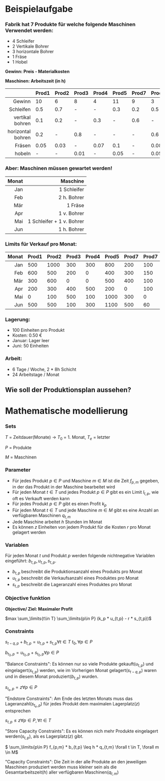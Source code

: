 # Beispielaufgabe

### Fabrik hat 7 Produkte für welche folgende Maschinen Verwendet werden:

- 4 Schleifer
- 2 Vertikale Bohrer
- 3 horizontale Bohrer
- 1 Fräse
- 1 Hobel

**Gewinn: Preis - Materialkosten**

**Maschinen: Arbeitszeit (in h)**

|            | Prod1 | Prod2 | Prod3 | Prod4 | Prod5 | Prod7 | Prod7
|-----------:|:-----|:------|:------|:------|:------|:------|:------|
Gewinn | 10 | 6 | 8 | 4 | 11 | 9 | 3 |
Schleifen | 0.5 | 0.7 | - | - | 0.3 | 0.2 | 0.5 |
vertikal bohren | 0.1 | 0.2 | - | 0.3 | - | 0.6 | - |
horizontal bohren | 0.2 | - | 0.8 | - | - | - | 0.6 |
Fräsen | 0.05 | 0.03 | - | 0.07 | 0.1 | - | 0.08 |
hobeln | - | - | 0.01 | - | 0.05 | - | 0.05 |

### Aber: Maschinen müssen gewartet werden!

| Monat | Maschine |
|------:|---------:|
| Jan | 1 Schleifer |
| Feb | 2 h. Bohrer|
| Mär | 1 Fräse |
| Apr | 1 v. Bohrer|
| Mai | 1 Schleifer + 1 v. Bohrer |
| Jun | 1 h. Bohrer |


### Limits für Verkauf pro Monat:

| Monat | Prod1 | Prod2 | Prod3 | Prod4 | Prod5 | Prod7 | Prod7
|-----------:|:-----|:------|:------|:------|:------|:------|:------|
Jan | 500 | 1000 | 300 | 300 | 800 | 200 | 100 |
Feb | 600 | 500 | 200 | 0 | 400 | 300 | 150  |
Mär | 300 | 600 | 0 | 0 | 500 | 400 | 100 |
Apr | 200 | 300 | 400 | 500 | 200 | 0 | 100 |
Mai | 0| 100 | 500 | 100 | 1000 | 300 | 0 |
Jun | 500 | 500 | 100 | 300 | 1100 | 500 | 60 |


### Lagerung: 

- 100 Einheiten pro Produkt
- Kosten: 0.50 €
- Januar: Lager leer
- Juni: 50 Einheiten

### Arbeit: 
    
- 6 Tage / Woche, 2 * 8h Schicht
- 24 Arbeitstage / Monat

## Wie soll der Produktionsplan aussehen?

# Mathematische modellierung

### Sets

$T$ = Zeitdauer(Monate) -> $T_0$ = 1. Monat, $T_e$ = letzter 

$P$ = Produkte

$M$ = Maschinen


### Parameter

- Für jedes Produkt $p \in P$ und Maschine $m \in M$ ist die Zeit $f_{p,m}$ gegeben, in der das Produkt in der Maschine bearbeitet wird
- Für jeden Monat $t \in T$ und jedes Produkt $p \in P$ gibt es ein Limit $l_{t,p}$, wie oft es Verkauft werden kann
- Für jedes Produkt $p \in P$ gibt es einen Profit $k_p$
- Für jeden Monat $t \in T$ und jede Maschine $m \in M$ gibt es eine Anzahl an verfügbaren Maschinen $q_{t,m}$
- Jede Maschine arbeitet $h$ Stunden im Monat
- Es können $z$ Einheiten von jedem Produkt für die Kosten $r$ pro Monat gelagert werden 



### Variablen

Für jeden Monat $t$ und Produkt $p$ werden folgende nichtnegative Variablen eingeführt: $b_{t,p} , u_{t,p} , s_{t,p}$.

- $b_{t,p}$ beschreibt die Produktionsanzahl eines Produkts pro Monat
- $u_{t,p}$ beschreibt die Verkaufsanzahl eines Produktes pro Monat
- $s_{t,p}$ beschreibt die Lageranzahl eines Produktes pro Monat



### Objective funktion

**Objective/ Ziel: Maximaler Profit**

$max \sum_\limits{t\in T} \sum_\limits{p\in P} (k_p * u_{t,p} - r * s_{t,p})$

### Constraints


$s_{t-q,p} + b_{t,p} = u_{t,p} + s_{t,p} \forall t \in T \ t_0, \forall p \in P$

$b_{t_0,p} = u_{t_0,p} + s_{t_0,p} \forall p \in P$

"Balance Constraints": Es können nur so viele Produkte gekauft($u_{t,p}$) und eingelagert($s_{t,p}$) werden, wie im Vorherigen Monat gelagert($s_{t-q,p}$) waren und in diesem Monat produziert($b_{t,p}$) wurden.


$s_{t_e,p} = z \forall p \in P$

"Endstore Constraints": Am Ende des letzten Monats muss das Lageranzahl($s_{t_e,p}$) für jedes Produkt dem maximalen Lagerplatz($z$) entsprechen  


$s_{t,p} \leq z \forall p \in P, \forall t \in T$

"Store Capacity Constraints": Es es können nich mehr Produkte eingelagert werden($s_{t,p}$), als es Lagerplatz($z$) gibt.


$ \sum_\limits{p\in P} f_{p,m} * b_{t,p} \leq h * q_{t,m} \forall t \in T, \forall m \in M$

"Capacity Constraints": Die Zeit in der alle Produkte an den jeweiligen Maschinen produziert werden muss kleiner sein als die Gesamtarbeitszeit($h$) aller verfügbaren Maschinen($q_{t,m}$)


```python

```

